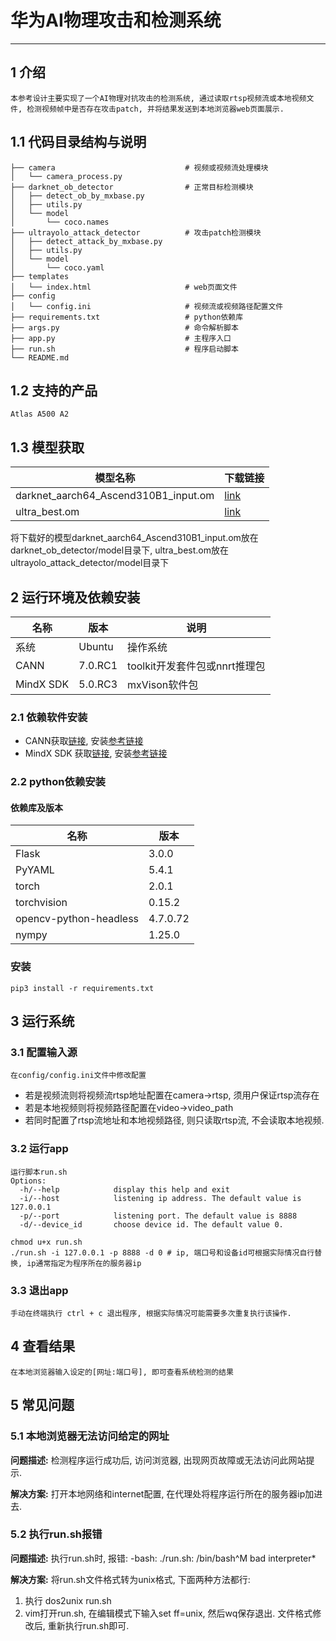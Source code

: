 #  华为AI物理攻击和检测系统

--------------------------

## 1 介绍
    本参考设计主要实现了一个AI物理对抗攻击的检测系统, 通过读取rtsp视频流或本地视频文件, 检测视频帧中是否存在攻击patch, 并将结果发送到本地浏览器web页面展示.

## 1.1 代码目录结构与说明
```
├── camera                             # 视频或视频流处理模块
│   └── camera_process.py              
├── darknet_ob_detector                # 正常目标检测模块
│   ├── detect_ob_by_mxbase.py         
│   ├── utils.py
│   └── model
│       └── coco.names
├── ultrayolo_attack_detector          # 攻击patch检测模块
│   ├── detect_attack_by_mxbase.py     
│   ├── utils.py
│   └── model
│       └── coco.yaml
├── templates
│   └── index.html                     # web页面文件
├── config 
│   └── config.ini                     # 视频流或视频路径配置文件        	            
├── requirements.txt                   # python依赖库
├── args.py                            # 命令解析脚本
├── app.py                             # 主程序入口
├── run.sh                             # 程序启动脚本
└── README.md
```

## 1.2 支持的产品
    Atlas A500 A2

## 1.3 模型获取
| 模型名称       | 下载链接 |
|---------------|------|
| darknet_aarch64_Ascend310B1_input.om | [link](https://mindx.sdk.obs.cn-north-4.myhuaweicloud.com/mindxsdk-referenceapps%20/mxVision/ai_attacking/darknet_aarch64_Ascend310B1_input.om) |
| ultra_best.om | [link](https://mindx.sdk.obs.cn-north-4.myhuaweicloud.com/mindxsdk-referenceapps%20/mxVision/ai_attacking/ultra_best.om) |

将下载好的模型darknet_aarch64_Ascend310B1_input.om放在darknet_ob_detector/model目录下, ultra_best.om放在ultrayolo_attack_detector/model目录下

## 2 运行环境及依赖安装

| 名称      | 版本              | 说明                          |
|-----------|------------------|-------------------------------|
| 系统      | Ubuntu            | 操作系统                      |
| CANN      | 7.0.RC1           | toolkit开发套件包或nnrt推理包  |
| MindX SDK | 5.0.RC3           | mxVison软件包                 |


### 2.1 依赖软件安装
- CANN获取[链接](https://www.hiascend.com/software/cann), 安装[参考链接](https://www.hiascend.com/document/detail/zh/canncommercial/70RC1/envdeployment/instg/instg_0013.html)
- MindX SDK 获取[链接](https://www.hiascend.com/software/Mindx-sdk), 安装[参考链接](https://www.hiascend.com/document/detail/zh/mind-sdk/50rc3/vision/mxvisionug/mxvisionug_0014.html)

### 2.2 python依赖安装
#### 依赖库及版本
| 名称                   | 版本      |
|------------------------|----------|
| Flask                  | 3.0.0    |
| PyYAML                 | 5.4.1    |
| torch                  | 2.0.1    |
| torchvision            | 0.15.2   |
| opencv-python-headless | 4.7.0.72 |
| nympy                  | 1.25.0   |

### 安装
```shell
pip3 install -r requirements.txt
```

## 3 运行系统

### 3.1 配置输入源
    在config/config.ini文件中修改配置
- 若是视频流则将视频流rtsp地址配置在camera->rtsp, 须用户保证rtsp流存在
- 若是本地视频则将视频路径配置在video->video_path
- 若同时配置了rtsp流地址和本地视频路径, 则只读取rtsp流, 不会读取本地视频.

### 3.2 运行app
    运行脚本run.sh
    Options:
      -h/--help            display this help and exit
      -i/--host            listening ip address. The default value is 127.0.0.1
      -p/--port            listening port. The default value is 8888
      -d/--device_id       choose device id. The default value 0.
```shell
chmod u+x run.sh
./run.sh -i 127.0.0.1 -p 8888 -d 0 # ip, 端口号和设备id可根据实际情况自行替换, ip通常指定为程序所在的服务器ip
```

### 3.3 退出app
    手动在终端执行 ctrl + c 退出程序, 根据实际情况可能需要多次重复执行该操作.

 
## 4 查看结果
    在本地浏览器输入设定的[网址:端口号], 即可查看系统检测的结果

## 5 常见问题

### 5.1 本地浏览器无法访问给定的网址
**问题描述:**
检测程序运行成功后, 访问浏览器, 出现网页故障或无法访问此网站提示.

**解决方案:**
打开本地网络和internet配置, 在代理处将程序运行所在的服务器ip加进去.

### 5.2 执行run.sh报错
**问题描述:**
执行run.sh时, 报错: -bash: ./run.sh: /bin/bash^M bad interpreter*

**解决方案:**
将run.sh文件格式转为unix格式, 下面两种方法都行:
1. 执行 dos2unix run.sh
2. vim打开run.sh, 在编辑模式下输入set ff=unix, 然后wq保存退出.
文件格式修改后, 重新执行run.sh即可.